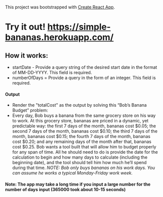 This project was bootstrapped with [Create React App](https://github.com/facebook/create-react-app).
# Try it out! https://simple-bananas.herokuapp.com/

## How it works:
- startDate - Provide a query string of the desired start date in the format of MM-DD-YYYY. This field is required.
- numberOfDays = Provide a query in the form of an integer. This field is required.
#### Output
- Render the "totalCost" as the output by solving this “Bob’s Banana Budget” problem:
- Every day, Bob buys a banana from the same grocery store on his way to work. At this grocery store, bananas are priced in a dynamic, yet predictable way: the first 7 days of the month, bananas cost $0.05; the second 7 days of the month, bananas cost $0.10; the third 7 days of the month, bananas cost $0.15; the fourth 7 days of the month, bananas cost $0.20; and any remaining days of the month after that, bananas cost $0.25. Bob wants a tool built that will allow him to budget properly for any span of time. All he should need to do is provide the date for the calculation to begin and how many days to calculate (including the beginning date), and the tool should tell him how much he’ll spend during that time. 
_NOTE: Bob only buys bananas on his work days. You can assume he works a typical Monday-Friday work week._

#### Note: The app may take a long time if you input a large number for the number of days input (365000 took about 10-15 seconds)
